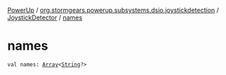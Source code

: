 [PowerUp](../../index.md) / [org.stormgears.powerup.subsystems.dsio.joystickdetection](../index.md) / [JoystickDetector](index.md) / [names](./names.md)

# names

`val names: `[`Array`](https://kotlinlang.org/api/latest/jvm/stdlib/kotlin/-array/index.html)`<`[`String`](https://kotlinlang.org/api/latest/jvm/stdlib/kotlin/-string/index.html)`?>`